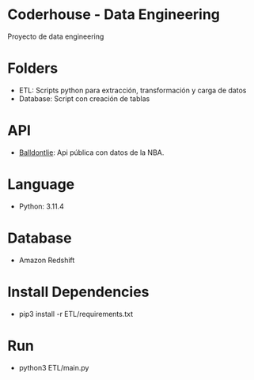 # Coderhouse - Data Engineering

Proyecto de data engineering

# Folders

  - ETL: Scripts python para extracción, transformación y carga de datos
  - Database: Script con creación de tablas

# API

  - [Balldontlie](https://app.balldontlie.io/): Api pública con datos de la NBA.

# Language

  - Python: 3.11.4

# Database

  - Amazon Redshift

# Install Dependencies

  - pip3 install -r ETL/requirements.txt

# Run

  - python3 ETL/main.py

